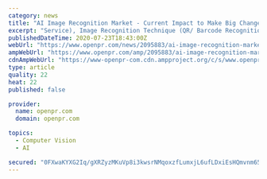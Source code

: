 ```yaml
---
category: news
title: "AI Image Recognition Market - Current Impact to Make Big Changes | Google, IBM, Intel, Microsoft, Amazon"
excerpt: "Service), Image Recognition Technique (QR/ Barcode Recognition, Object Recognition, Facial Recognition, Pattern Recognition, Optical Character Recognition), Industry Vertical (Retail & E-commerce, Media & Entertainment, BFSI, Automobile & Transportation ..."
publishedDateTime: 2020-07-23T18:43:00Z
webUrl: "https://www.openpr.com/news/2095883/ai-image-recognition-market-current-impact-to-make-big-changes"
ampWebUrl: "https://www.openpr.com/amp/2095883/ai-image-recognition-market-current-impact-to-make-big-changes"
cdnAmpWebUrl: "https://www-openpr-com.cdn.ampproject.org/c/s/www.openpr.com/amp/2095883/ai-image-recognition-market-current-impact-to-make-big-changes"
type: article
quality: 22
heat: 22
published: false

provider:
  name: openpr.com
  domain: openpr.com

topics:
  - Computer Vision
  - AI

secured: "0FXwaKYXG2Iq/gXRZyzMKuVp8i3kwsrNMqoxzfLumxjL6ufLDxiEsHQmvnm65ZV1WQMYUI34OPdiE8scJAS6pV1F6oMH8SLXuSjQYQ9Vw03oPAELejmQ9jNzSqOinWorv5HbQ2uhmbgSxPsWScXXajkl1DosSa0JrqxTlKj/gN97dT4jru8ouucc0vbmrZnLFgVGv4O3Z85rajs+rKMkjcbXw7uEm381d6VZaxfmS+99PU2OgeraM4Cn2hq0btXp6H1JbBLbkdQeYrDgvSvLO94XzdYuEl5VwjBUz04hf6BiNpjXA4IWrITBRSQLf8u+xkc4sGM2n7YfDS6Wmd5xRQ==;Hn7wJLslKBPfPtOM/h2w+w=="
---
```


